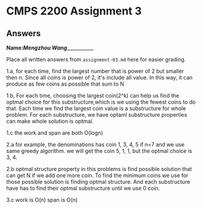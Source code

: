 # CMPS 2200 Assignment 3
## Answers

**Name:**_______Mengzhou Wang__________________


Place all written answers from `assignment-03.md` here for easier grading.

1.a,  for each time, find the largest number that is power of 2 but smaller then n. Since all coins is power of 2, it's include all value. In this way, it can produce as few coins as possible that sum to N

1.b, For each time, choosing the largest coin(2^k) can help us find the optmal choice for this substructure,which is we using the fewest coins to do that. Each time we find the largest coin value is a substructure for whole problem. For each substructure, we have optaml substructure properties can make whole solution is optmal.

1.c the work and span are both O(logn)

2.a for example, the denominations has coin 1, 3, 4, 5 if n=7 and we use same greedy algorithm. we will get the coin 5, 1, 1, but the optmal choice is 3, 4.

2.b optmal structure property in this problems is find possible solution that can get N if we add one more coin. To find the minimum coins we use for those possible solution is finding optmal structure. And each substructure have has to find their optmal substructure until we use 0 coin.

3.c work is O(n) span is O(n)
